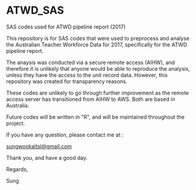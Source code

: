 # ATWD_SAS
SAS codes used for ATWD pipeline report (2017)

This repository is for SAS codes that were used to preprocess and analyse the Australian Teacher Workforce Data for 2017, 
specifically for the ATWD pipeline report.

The anaysis was conducted via a secure remote access (AIHW), and therefore it is unlikely that anyone would be able to reproduce the analysis, 
unless they have the access to the unit record data. However, this repository was created for transparency reasons.

These codes are unlikely to go through further improvement as the remote access server has transitioned from AIHW to AWS.
Both are based in Australia.

Future codes will be written in "R", and will be maintained throughout the project.

If you have any question, please contact me at : 

sungwookaitsl@gmail.com

Thank you, and have a good day.

Regards,

Sung
